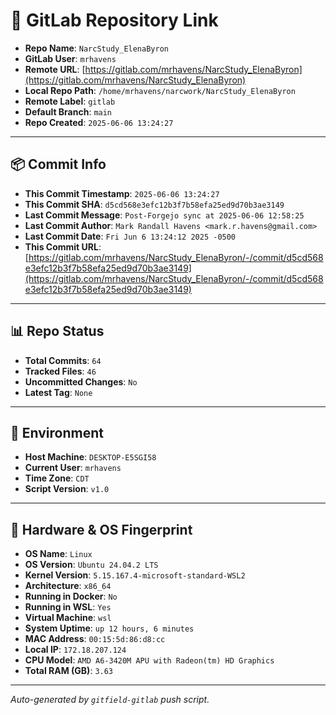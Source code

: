 # 🔗 GitLab Repository Link

- **Repo Name**: `NarcStudy_ElenaByron`
- **GitLab User**: `mrhavens`
- **Remote URL**: [https://gitlab.com/mrhavens/NarcStudy_ElenaByron](https://gitlab.com/mrhavens/NarcStudy_ElenaByron)
- **Local Repo Path**: `/home/mrhavens/narcwork/NarcStudy_ElenaByron`
- **Remote Label**: `gitlab`
- **Default Branch**: `main`
- **Repo Created**: `2025-06-06 13:24:27`

---

## 📦 Commit Info

- **This Commit Timestamp**: `2025-06-06 13:24:27`
- **This Commit SHA**: `d5cd568e3efc12b3f7b58efa25ed9d70b3ae3149`
- **Last Commit Message**: `Post-Forgejo sync at 2025-06-06 12:58:25`
- **Last Commit Author**: `Mark Randall Havens <mark.r.havens@gmail.com>`
- **Last Commit Date**: `Fri Jun 6 13:24:12 2025 -0500`
- **This Commit URL**: [https://gitlab.com/mrhavens/NarcStudy_ElenaByron/-/commit/d5cd568e3efc12b3f7b58efa25ed9d70b3ae3149](https://gitlab.com/mrhavens/NarcStudy_ElenaByron/-/commit/d5cd568e3efc12b3f7b58efa25ed9d70b3ae3149)

---

## 📊 Repo Status

- **Total Commits**: `64`
- **Tracked Files**: `46`
- **Uncommitted Changes**: `No`
- **Latest Tag**: `None`

---

## 🧽 Environment

- **Host Machine**: `DESKTOP-E5SGI58`
- **Current User**: `mrhavens`
- **Time Zone**: `CDT`
- **Script Version**: `v1.0`

---

## 🧬 Hardware & OS Fingerprint

- **OS Name**: `Linux`
- **OS Version**: `Ubuntu 24.04.2 LTS`
- **Kernel Version**: `5.15.167.4-microsoft-standard-WSL2`
- **Architecture**: `x86_64`
- **Running in Docker**: `No`
- **Running in WSL**: `Yes`
- **Virtual Machine**: `wsl`
- **System Uptime**: `up 12 hours, 6 minutes`
- **MAC Address**: `00:15:5d:86:d8:cc`
- **Local IP**: `172.18.207.124`
- **CPU Model**: `AMD A6-3420M APU with Radeon(tm) HD Graphics`
- **Total RAM (GB)**: `3.63`

---

_Auto-generated by `gitfield-gitlab` push script._
